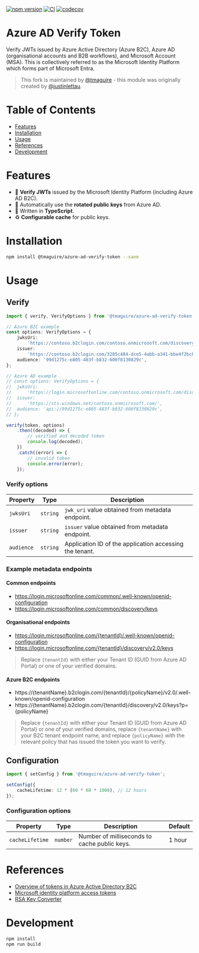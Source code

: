 [![npm version](https://badge.fury.io/js/@tmaguire%2Fazure-ad-verify-token.svg)](https://badge.fury.io/js/@tmaguire%2Fazure-ad-verify-token)
[![CI](https://github.com/tmaguire/azure-ad-verify-token/workflows/CI/badge.svg)](https://github.com/tmaguire/azure-ad-verify-token/actions/workflows/ci.yml)
[![codecov](https://codecov.io/gh/tmaguire/azure-ad-verify-token/branch/main/graph/badge.svg?token=D6Y449JK0D)](https://codecov.io/gh/tmaguire/azure-ad-verify-token)

# Azure AD Verify Token

Verify JWTs issued by Azure Active Directory (Azure B2C), Azure AD (organisational accounts and B2B workflows), and Microsoft Account (MSA). This is collectively referred to as the Microsoft Identity Platform which forms part of Microsoft Entra.

> This fork is maintained by [@tmaguire](https://github.com/tmaguire) - this module was originally created by [@justinlettau](https://github.com/justinlettau).

# Table of Contents

- [Features](#features)
- [Installation](#installation)
- [Usage](#usage)
- [References](#references)
- [Development](#development)

# Features

- 🎉 **Verify JWTs** issued by the Microsoft Identity Platform (including Azure AD B2C).
- 🚀 Automatically use the **rotated public keys** from Azure AD.
- 💪 Written in **TypeScript**.
- ♻️ **Configurable cache** for public keys.

# Installation

```bash
npm install @tmaguire/azure-ad-verify-token --save
```

# Usage

## Verify

```ts
import { verify, VerifyOptions } from '@tmaguire/azure-ad-verify-token';

// Azure B2C example
const options: VerifyOptions = {
	jwksUri:
		'https://contoso.b2clogin.com/contoso.onmicrosoft.com/discovery/v2.0/keys?p=b2c_1_signupsignin1',
	issuer:
		'https://contoso.b2clogin.com/3285c484-dce5-4abb-a341-bbe4f2bc8554/v2.0/',
	audience: '99d1275c-e805-483f-b832-600f8130829c',
};

// Azure AD example
// const options: VerifyOptions = {
// 	jwksUri:
// 		'https://login.microsoftonline.com/contoso.onmicrosoft.com/discovery/v2.0/keys',
// 	issuer:
// 		'https://sts.windows.net/contoso.onmicrosoft.com/',
// 	audience: 'api://99d1275c-e805-483f-b832-600f8130829c',
// };

verify(token, options)
	.then((decoded) => {
		// verified and decoded token
		console.log(decoded);
	})
	.catch((error) => {
		// invalid token
		console.error(error);
	});
```

### Verify options

| Property   | Type     | Description                                             |
| ---------- | -------- | ------------------------------------------------------- |
| `jwksUri`  | `string` | `jwk_uri` value obtained from metadata endpoint.        |
| `issuer`   | `string` | `issuer` value obtained from metadata endpoint.         |
| `audience` | `string` | Application ID of the application accessing the tenant. |

### Example metadata endpoints

#### Common endpoints

- https://login.microsoftonline.com/common/.well-known/openid-configuration
- https://login.microsoftonline.com/common/discovery/keys

#### Organisational endpoints

- https://login.microsoftonline.com/{tenantId}/.well-known/openid-configuration
- https://login.microsoftonline.com/{tenantId}/discovery/v2.0/keys

> Replace `{tenantId}` with either your Tenant ID (GUID from Azure AD Portal) or one of your verified domains.

#### Azure B2C endpoints

- https://{tenantName}.b2clogin.com/{tenantId}/{policyName}/v2.0/.well-known/openid-configuration
- https://{tenantName}.b2clogin.com/{tenantId}/discovery/v2.0/keys?p={policyName}

> Replace `{tenantId}` with either your Tenant ID (GUID from Azure AD Portal) or one of your verified domains, replace `{tenantName}` with your B2C tenant endpoint name, and replace `{policyName}` with the relevant policy that has issued the token you want to verify.

## Configuration

```ts
import { setConfig } from '@tmaguire/azure-ad-verify-token';

setConfig({
	cacheLifetime: 12 * (60 * 60 * 1000), // 12 hours
});
```

### Configuration options

| Property        | Type     | Description                                  | Default |
| --------------- | -------- | -------------------------------------------- | ------- |
| `cacheLifetime` | `number` | Number of milliseconds to cache public keys. | 1 hour  |

# References

- [Overview of tokens in Azure Active Directory B2C](https://docs.microsoft.com/en-gb/azure/active-directory-b2c/tokens-overview)
- [Microsoft identity platform access tokens](https://docs.microsoft.com/en-gb/azure/active-directory/develop/access-tokens)
- [RSA Key Converter](https://superdry.apphb.com/tools/online-rsa-key-converter)

# Development

```bash
npm install
npm run build
```

